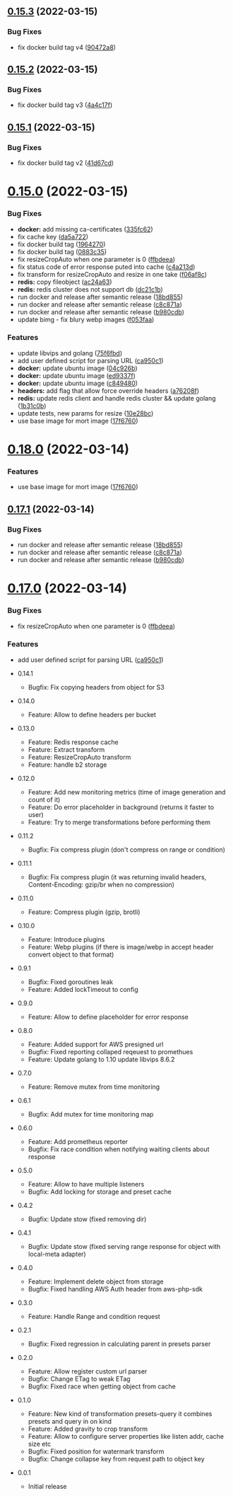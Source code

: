 ## [0.15.3](https://github.com/aldor007/mort/compare/v0.15.2...v0.15.3) (2022-03-15)


### Bug Fixes

* fix docker build tag v4 ([90472a8](https://github.com/aldor007/mort/commit/90472a86f6800b4e8843f55838fa8b812a9c724a))

## [0.15.2](https://github.com/aldor007/mort/compare/v0.15.1...v0.15.2) (2022-03-15)


### Bug Fixes

* fix docker build tag v3 ([4a4c17f](https://github.com/aldor007/mort/commit/4a4c17f21be9e309ed89cd1e7b7831022a28e1de))

## [0.15.1](https://github.com/aldor007/mort/compare/v0.15.0...v0.15.1) (2022-03-15)


### Bug Fixes

* fix docker build tag v2 ([41d67cd](https://github.com/aldor007/mort/commit/41d67cd2f50b19373c6f854b154b6f9d68ba5e3e))

# [0.15.0](https://github.com/aldor007/mort/compare/v0.14.1...v0.15.0) (2022-03-15)


### Bug Fixes

* **docker:** add missing ca-certificates ([335fc62](https://github.com/aldor007/mort/commit/335fc622c98e97207e3f71c0ecb82b1166d7e99a))
* fix cache key ([da5a722](https://github.com/aldor007/mort/commit/da5a7225c766fafe3090b8d7da8d4dce15ea75a1))
* fix docker build tag ([1964270](https://github.com/aldor007/mort/commit/196427082a7cdff93f6b0dd6d43f337708e6af16))
* fix docker build tag ([0883c35](https://github.com/aldor007/mort/commit/0883c3525277ab8f92184c110914fb7b89c8c369))
* fix resizeCropAuto when one parameter is 0 ([ffbdeea](https://github.com/aldor007/mort/commit/ffbdeeace392cc31eddf25789eeaf86ecee97c11))
* fix status code of error response puted into cache ([c4a213d](https://github.com/aldor007/mort/commit/c4a213d7a3c9cfb1eab156d84e35fd86b4792994))
* fix transform for resizeCropAuto and resize in one take ([f06af8c](https://github.com/aldor007/mort/commit/f06af8c798b53b773a35445e24d61ab3ff510496))
* **redis:** copy fileobject ([ac24a63](https://github.com/aldor007/mort/commit/ac24a6378f38f4725e3a766465e2596c0df32e16))
* **redis:** redis cluster does not support db ([dc21c1b](https://github.com/aldor007/mort/commit/dc21c1bd3f7c03d8b465b2aeaa4da95b7f0523d2))
* run docker and release after semantic release ([18bd855](https://github.com/aldor007/mort/commit/18bd855bee9a2f47ca3cc7b1ff97cb6a00cf05f6))
* run docker and release after semantic release ([c8c871a](https://github.com/aldor007/mort/commit/c8c871a0b7349ec6819ae22b56f831786eac3563))
* run docker and release after semantic release ([b980cdb](https://github.com/aldor007/mort/commit/b980cdb0c5ba65a4ceea3b47e22649f9636f80f5))
* update bimg - fix blury webp images ([f053faa](https://github.com/aldor007/mort/commit/f053faa82faf50e671525d3551d78b59a07c9708))


### Features

*  update libvips and golang ([75f6fbd](https://github.com/aldor007/mort/commit/75f6fbdc02253c96d38a82374261c1e8fef000a9))
* add user defined script for parsing URL ([ca950c1](https://github.com/aldor007/mort/commit/ca950c148aecaf72363b5f659a2b4fe72109003c))
* **docker:** update ubuntu image ([04c926b](https://github.com/aldor007/mort/commit/04c926bd48d02071fc525d42822f2fab77b64183))
* **docker:** update ubuntu image ([ed9337f](https://github.com/aldor007/mort/commit/ed9337f2c02a878ce3f57838e115990f2d5d748c))
* **docker:** update ubuntu image ([c849480](https://github.com/aldor007/mort/commit/c849480140062207d380458dd3a62837f106c0d1))
* **headers:** add flag that allow force override headers ([a76208f](https://github.com/aldor007/mort/commit/a76208f1729c944b0d2b6741f8fca135a0ff0e3f))
* **redis:** update redis client and handle redis cluster && update golang ([1b31c0b](https://github.com/aldor007/mort/commit/1b31c0b10d6a51c690144b11fb0beae94e2c8dc0))
* update tests, new params for resize ([10e28bc](https://github.com/aldor007/mort/commit/10e28bc7d3650354a43629f6577e39313921833c))
* use base image for mort image ([17f6760](https://github.com/aldor007/mort/commit/17f67603d675396bbc5efd96d4a6a7277ee687cf))

# [0.18.0](https://github.com/aldor007/mort/compare/0.17.1...0.18.0) (2022-03-14)


### Features

* use base image for mort image ([17f6760](https://github.com/aldor007/mort/commit/17f67603d675396bbc5efd96d4a6a7277ee687cf))

## [0.17.1](https://github.com/aldor007/mort/compare/0.17.0...0.17.1) (2022-03-14)


### Bug Fixes

* run docker and release after semantic release ([18bd855](https://github.com/aldor007/mort/commit/18bd855bee9a2f47ca3cc7b1ff97cb6a00cf05f6))
* run docker and release after semantic release ([c8c871a](https://github.com/aldor007/mort/commit/c8c871a0b7349ec6819ae22b56f831786eac3563))
* run docker and release after semantic release ([b980cdb](https://github.com/aldor007/mort/commit/b980cdb0c5ba65a4ceea3b47e22649f9636f80f5))

# [0.17.0](https://github.com/aldor007/mort/compare/0.16.1...0.17.0) (2022-03-14)


### Bug Fixes

* fix resizeCropAuto when one parameter is 0 ([ffbdeea](https://github.com/aldor007/mort/commit/ffbdeeace392cc31eddf25789eeaf86ecee97c11))


### Features

* add user defined script for parsing URL ([ca950c1](https://github.com/aldor007/mort/commit/ca950c148aecaf72363b5f659a2b4fe72109003c))

* 0.14.1
     * Bugfix: Fix copying headers from object for S3 
* 0.14.0
     * Feature: Allow to define headers per bucket
* 0.13.0
     * Feature: Redis response cache
     * Feature: Extract transform
     * Feature: ResizeCropAuto transform
     * Feature: handle b2 storage
* 0.12.0    
    * Feature: Add new monitoring metrics (time of image generation and count of it)
    * Feature: Do error placeholder in background (returns it faster to user)
    * Feature: Try to merge transformations before performing them
* 0.11.2
    * Bugfix: Fix compress plugin (don't compress on range or condition)
* 0.11.1
    * Bugfix: Fix compress plugin (it was returning invalid headers, Content-Encoding: gzip/br when no compression)
* 0.11.0
    * Feature: Compress plugin (gzip, brotli)
* 0.10.0
    * Feature: Introduce plugins
    * Feature: Webp plugins (if there is image/webp in accept header convert object to that format)
* 0.9.1
    * Bugfix: Fixed goroutines leak
    * Feature: Added lockTimeout to config 
* 0.9.0
    * Feature: Allow to define placeholder for error response 
* 0.8.0
    * Feature: Added support for AWS presigned url
    * Bugfix: Fixed reporting collaped reqeuest to promethues
    * Feature: Update golang to 1.10 update libvips 8.6.2 
* 0.7.0
    * Feature: Remove mutex from time monitoring 
* 0.6.1
    * Bugfix: Add mutex for time monitoring map 
* 0.6.0
    * Feature: Add prometheus reporter
    * Bugfix: Fix race condition when notifying waiting clients about response 
* 0.5.0
    * Feature: Allow to have multiple listeners
    * Bugfix: Add locking for storage and preset cache
* 0.4.2
    * Bugfix: Update stow (fixed removing dir) 
* 0.4.1
    * Bugfix: Update stow (fixed serving range response for object with local-meta adapter) 
* 0.4.0
    * Feature: Implement delete object from storage
    * Bugfix: Fixed handling AWS Auth header from aws-php-sdk
* 0.3.0
    * Feature: Handle Range and condition request
* 0.2.1
    * Bugfix: Fixed regression in calculating parent in presets parser
* 0.2.0
    * Feature: Allow register custom url parser 
    * Bugfix: Change ETag to weak ETag
    * Bugfix: Fixed race when getting object from cache
* 0.1.0
    * Feature: New kind of transformation presets-query it combines presets and query in on kind
    * Feature: Added gravity to crop transform
    * Feature: Allow to configure server properties like listen addr, cache size etc
    * Bugfix: Fixed position for watermark transform
    * Bugfix: Change collapse key from request path to object key
* 0.0.1 
    * Initial release
